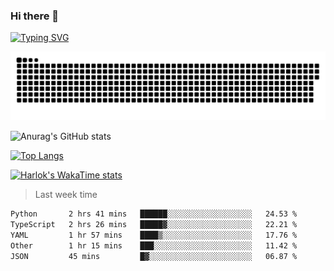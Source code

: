 ### Hi there 👋

<!--
**wray-le/wray-lee* is a ✨ _special_ ✨ repository because its `README.md` (this file) appears on your GitHub profile.

Here are some ideas to get you started:

- 🔭 I’m currently working on ...
- 🌱 I’m currently learning ...
- 👯 I’m looking to collaborate on ...
- 🤔 I’m looking for help with ...
- 💬 Ask me about ...
- 📫 How to reach me: ...
- 😄 Pronouns: ...
- ⚡ Fun fact: ...
-->
[![Typing SVG](https://readme-typing-svg.herokuapp.com?color=91BEF0&vCenter=true&lines=This+is+Wray's+profile;A+noob+developer)](https://git.io/typing-svg)

<p align="center"><a href=#><img src="image/contributions.svg"></a></p>  

![Anurag's GitHub stats](https://github-readme-stats.vercel.app/api?username=wray-lee&show_icons=true&theme=tokyonight)


[![Top Langs](https://github-readme-stats.vercel.app/api/top-langs/?username=wray-lee&exclude_repo=wray-lee.github.io,wray-lee&layout=donut)](https://github.com/anuraghazra/github-readme-stats)


[![Harlok's WakaTime stats](https://github-readme-stats.vercel.app/api/wakatime?username=wray)](https://github.com/anuraghazra/github-readme-stats)

> Last week time

<!--START_SECTION:waka-->

```txt
Python       2 hrs 41 mins   ██████░░░░░░░░░░░░░░░░░░░   24.53 %
TypeScript   2 hrs 26 mins   █████▓░░░░░░░░░░░░░░░░░░░   22.21 %
YAML         1 hr 57 mins    ████▒░░░░░░░░░░░░░░░░░░░░   17.76 %
Other        1 hr 15 mins    ███░░░░░░░░░░░░░░░░░░░░░░   11.42 %
JSON         45 mins         █▓░░░░░░░░░░░░░░░░░░░░░░░   06.87 %
```

<!--END_SECTION:waka-->
